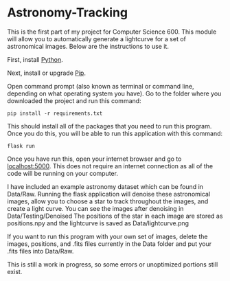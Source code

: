 # Astronomy-Tracking

This is the first part of my project for Computer Science 600. This module will allow you to automatically generate a lightcurve for
a set of astronomical images. Below are the instructions to use it.

First, install [Python](https://www.python.org/downloads/).

Next, install or upgrade [Pip](https://pip.pypa.io/en/stable/installing/).

Open command prompt (also known as terminal or command line, depending on what operating system you have). Go to the folder where
you downloaded the project and run this command:

`pip install -r requirements.txt`

This should install all of the packages that you need to run this program. Once you do this, you will be able to run this application
with this command:

`flask run`

Once you have run this, open your internet browser and go to [localhost:5000](localhost:5000). This does not require an internet connection as all of the code
will be running on your computer.

I have included an example astronomy dataset which can be found in Data/Raw. Running the flask application will denoise these astronomical
images, allow you to choose a star to track throughout the images, and create a light curve. You can see the images after denoising in Data/Testing/Denoised
The positions of the star in each image are stored as positions.npy and the lightcurve is saved as Data/lightcurve.png

If you want to run this program with your own set of images, delete the images, positions, and .fits files currently in the Data folder and put your .fits files into Data/Raw.

This is still a work in progress, so some errors or unoptimized portions still exist.
